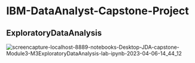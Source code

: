 # IBM-DataAnalyst-Capstone-Project
## ExploratoryDataAnalysis
![screencapture-localhost-8889-notebooks-Desktop-JDA-capstone-Module3-M3ExploratoryDataAnalysis-lab-ipynb-2023-04-06-14_44_12](https://user-images.githubusercontent.com/87797429/230500029-102e1100-e53d-499d-b68b-d48942d387bc.png)
